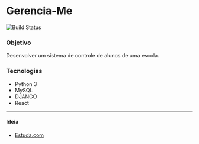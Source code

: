 # Gerencia-Me
![Build Status](https://travis-ci.org/joemccann/dillinger.svg?branch=master)

### Objetivo
Desenvolver um sistema de controle de alunos de uma escola.

### Tecnologias
- Python 3
- MySQL
- DJANGO 
- React 

----
#### Ideia
* [Estuda.com](http://estuda.com/)
